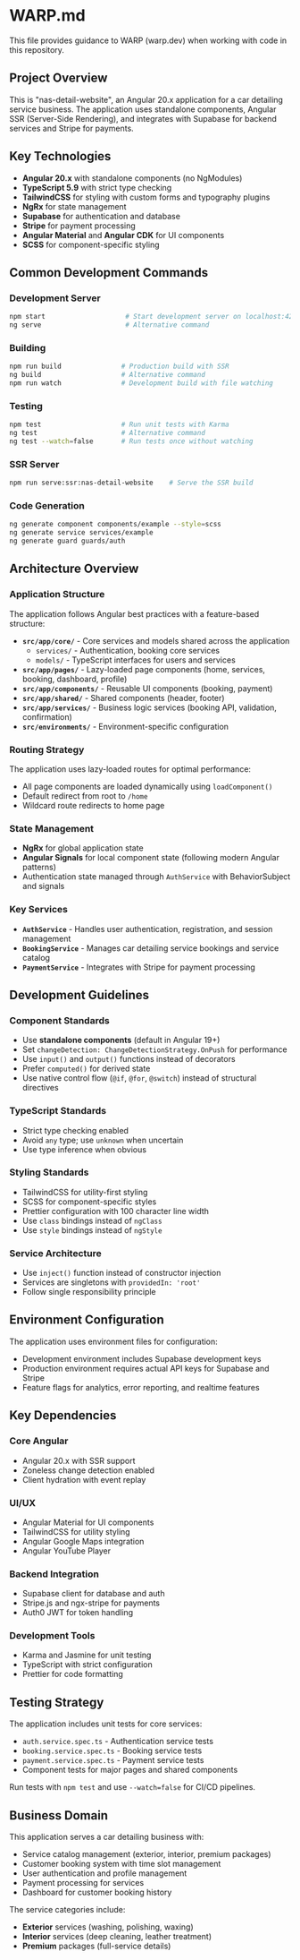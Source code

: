 # WARP.md

This file provides guidance to WARP (warp.dev) when working with code in this repository.

## Project Overview

This is "nas-detail-website", an Angular 20.x application for a car detailing service business. The application uses standalone components, Angular SSR (Server-Side Rendering), and integrates with Supabase for backend services and Stripe for payments.

## Key Technologies

- **Angular 20.x** with standalone components (no NgModules)
- **TypeScript 5.9** with strict type checking
- **TailwindCSS** for styling with custom forms and typography plugins
- **NgRx** for state management
- **Supabase** for authentication and database
- **Stripe** for payment processing
- **Angular Material** and **Angular CDK** for UI components
- **SCSS** for component-specific styling

## Common Development Commands

### Development Server
```bash
npm start                    # Start development server on localhost:4200
ng serve                     # Alternative command
```

### Building
```bash
npm run build               # Production build with SSR
ng build                    # Alternative command
npm run watch               # Development build with file watching
```

### Testing
```bash
npm test                    # Run unit tests with Karma
ng test                     # Alternative command
ng test --watch=false       # Run tests once without watching
```

### SSR Server
```bash
npm run serve:ssr:nas-detail-website    # Serve the SSR build
```

### Code Generation
```bash
ng generate component components/example --style=scss
ng generate service services/example
ng generate guard guards/auth
```

## Architecture Overview

### Application Structure

The application follows Angular best practices with a feature-based structure:

- **`src/app/core/`** - Core services and models shared across the application
  - `services/` - Authentication, booking core services
  - `models/` - TypeScript interfaces for users and services
- **`src/app/pages/`** - Lazy-loaded page components (home, services, booking, dashboard, profile)
- **`src/app/components/`** - Reusable UI components (booking, payment)
- **`src/app/shared/`** - Shared components (header, footer)
- **`src/app/services/`** - Business logic services (booking API, validation, confirmation)
- **`src/environments/`** - Environment-specific configuration

### Routing Strategy

The application uses lazy-loaded routes for optimal performance:
- All page components are loaded dynamically using `loadComponent()`
- Default redirect from root to `/home`
- Wildcard route redirects to home page

### State Management

- **NgRx** for global application state
- **Angular Signals** for local component state (following modern Angular patterns)
- Authentication state managed through `AuthService` with BehaviorSubject and signals

### Key Services

- **`AuthService`** - Handles user authentication, registration, and session management
- **`BookingService`** - Manages car detailing service bookings and service catalog
- **`PaymentService`** - Integrates with Stripe for payment processing

## Development Guidelines

### Component Standards
- Use **standalone components** (default in Angular 19+)
- Set `changeDetection: ChangeDetectionStrategy.OnPush` for performance
- Use `input()` and `output()` functions instead of decorators
- Prefer `computed()` for derived state
- Use native control flow (`@if`, `@for`, `@switch`) instead of structural directives

### TypeScript Standards
- Strict type checking enabled
- Avoid `any` type; use `unknown` when uncertain
- Use type inference when obvious

### Styling Standards
- TailwindCSS for utility-first styling
- SCSS for component-specific styles
- Prettier configuration with 100 character line width
- Use `class` bindings instead of `ngClass`
- Use `style` bindings instead of `ngStyle`

### Service Architecture
- Use `inject()` function instead of constructor injection
- Services are singletons with `providedIn: 'root'`
- Follow single responsibility principle

## Environment Configuration

The application uses environment files for configuration:
- Development environment includes Supabase development keys
- Production environment requires actual API keys for Supabase and Stripe
- Feature flags for analytics, error reporting, and realtime features

## Key Dependencies

### Core Angular
- Angular 20.x with SSR support
- Zoneless change detection enabled
- Client hydration with event replay

### UI/UX
- Angular Material for UI components
- TailwindCSS for utility styling
- Angular Google Maps integration
- Angular YouTube Player

### Backend Integration
- Supabase client for database and auth
- Stripe.js and ngx-stripe for payments
- Auth0 JWT for token handling

### Development Tools
- Karma and Jasmine for unit testing
- TypeScript with strict configuration
- Prettier for code formatting

## Testing Strategy

The application includes unit tests for core services:
- `auth.service.spec.ts` - Authentication service tests
- `booking.service.spec.ts` - Booking service tests  
- `payment.service.spec.ts` - Payment service tests
- Component tests for major pages and shared components

Run tests with `npm test` and use `--watch=false` for CI/CD pipelines.

## Business Domain

This application serves a car detailing business with:
- Service catalog management (exterior, interior, premium packages)
- Customer booking system with time slot management
- User authentication and profile management
- Payment processing for services
- Dashboard for customer booking history

The service categories include:
- **Exterior** services (washing, polishing, waxing)
- **Interior** services (deep cleaning, leather treatment)
- **Premium** packages (full-service details)